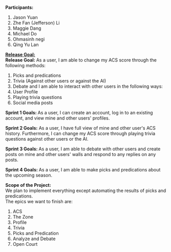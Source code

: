 <b>Participants:</b>
1. Jason Yuan
2. Zhe Fan (Jefferson) Li
3. Maggie Dang
4. Michael Do
5. Ohmasinh negi
6. Qing Yu Lan

<b> <ins> Release Goal: </ins> </b><br>
<b> Release Goal: </b> As a user, I am able to change my ACS score through the following methods:
1. Picks and predications
2. Trivia (Against other users or against the AI)
3. Debate
and I am able to interact with other users in the following ways:
1. User Profile
2. Playing trivia questions
3. Social media posts <br>

<b> Sprint 1 Goals: </b> As a user, I can create an account, log in to an existing account, and view mine and other users' profiles. <br>

<b> Sprint 2 Goals:</b> As a user, I have full view of mine and other user's ACS history. Furthermore, I can change my ACS score through playing trivia questions against other users or the AI. <br>

<b> Sprint 3 Goals: </b> As a user, I am able to debate with other users and create posts on mine and other users' walls and respond to any replies on any posts.

<b> Sprint 4 Goals: </b> As a user, I am able to make picks and predications about the upcoming season.

<b>Scope of the Project:</b><br>
We plan to implement everything except automating the results of picks and predications. </br>
The epics we want to finish are:
1. ACS
2. The Zone
3. Profile
4. Trivia
5. Picks and Predication
6. Analyze and Debate
7. Open Court
